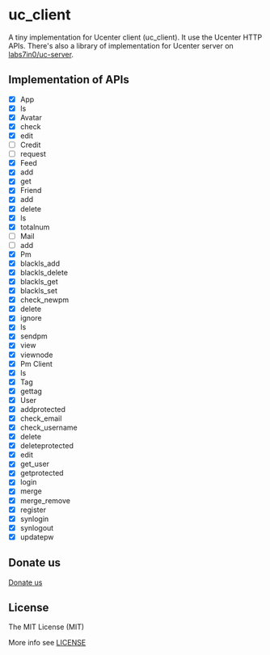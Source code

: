 uc_client
===

A tiny implementation for Ucenter client (uc_client). It use the Ucenter HTTP APIs. There's also a library of implementation for Ucenter server on [labs7in0/uc-server](https://github.com/labs7in0/uc-server).

## Implementation of APIs

* [x] App
 * [x] ls
* [x] Avatar
 * [x] check
 * [x] edit
* [ ] Credit
 * [ ] request
* [x] Feed
 * [x] add
 * [x] get
* [x] Friend
 * [x] add
 * [x] delete
 * [x] ls
 * [x] totalnum
* [ ] Mail
 * [ ] add
* [x] Pm
 * [x] blackls_add
 * [x] blackls_delete
 * [x] blackls_get
 * [x] blackls_set
 * [x] check_newpm
 * [x] delete
 * [x] ignore
 * [x] ls
 * [x] sendpm
 * [x] view
 * [x] viewnode
* [x] Pm Client
 * [x] ls
* [x] Tag
 * [x] gettag
* [x] User
 * [x] addprotected
 * [x] check_email
 * [x] check_username
 * [x] delete
 * [x] deleteprotected
 * [x] edit
 * [x] get_user
 * [x] getprotected
 * [x] login
 * [x] merge
 * [x] merge_remove
 * [x] register
 * [x] synlogin
 * [x] synlogout
 * [x] updatepw

## Donate us

[Donate us](https://7in0.me/#donate)

## License
 The MIT License (MIT)

 More info see [LICENSE](LICENSE)
